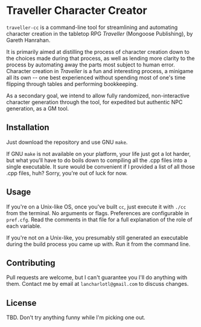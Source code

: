 # Traveller Character Creator

`traveller-cc` is a command-line tool for streamlining and automating character creation in the tabletop RPG *Traveller* (Mongoose Publishing), by Gareth Hanrahan.

It is primarily aimed at distilling the process of character creation down to the choices made during that process, as well as lending more clarity to the process by automating away the parts most subject to human error. Character creation in *Traveller* is a fun and interesting process, a minigame all its own -- one best experienced without spending most of one's time flipping through tables and performing bookkeeping.

As a secondary goal, we intend to allow fully randomized, non-interactive character generation through the tool, for expedited but authentic NPC generation, as a GM tool.

## Installation

Just download the repository and use GNU `make`.

If GNU `make` is not available on your platform, your life just got a lot harder, but what you'll have to do boils down to compiling all the .cpp files into a single executable. It sure would be convenient if I provided a list of all those .cpp files, huh? Sorry, you're out of luck for now.

## Usage

If you're on a Unix-like OS, once you've built `cc`, just execute it with `./cc` from the terminal. No arguments or flags. Preferences are configurable in `pref.cfg`. Read the comments in that file for a full explanation of the role of each variable.

If you're not on a Unix-like, you presumably still generated an executable during the build process you came up with. Run it from the command line.

## Contributing

Pull requests are welcome, but I can't guarantee you I'll do anything with them. Contact me by email at `lancharlotl@gmail.com` to discuss changes.

## License

TBD. Don't try anything funny while I'm picking one out.

